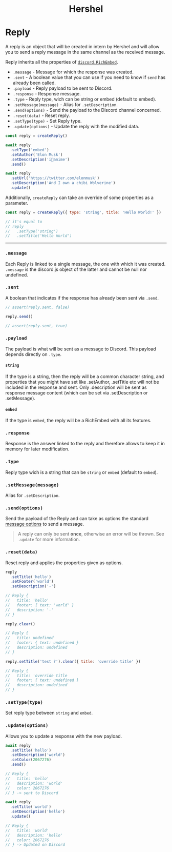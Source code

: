 <h1 align="center">Hershel</h1>

# Reply

A reply is an object that will be created in intern by Hershel and will allow you to send a reply message in the same channel as the received message.

Reply inherits all the properties of [`discord.RichEmbed`](https://discord.js.org/#/docs/main/stable/class/RichEmbed).

- `.message` - Message for which the response was created.
- `.sent` - A boolean value that you can use if you need to know if `send` has already been called.
- `.payload` - Reply payload to be sent to Discord.
- `.response` - Response message.
- `.type` - Reply type, wich can be string or embed (default to embed).
- `.setMessage(message)` - Alias for `.setDescription`.
- `.send(options)` - Send the payload to the Discord channel concerned.
- `.reset(data)` - Reset reply.
- `.setType(type)` - Set Reply type.
- `.update(options)` - Update the reply with the modified data.

```js
const reply = createReply()

await reply
  .setType('embed')
  .setAuthor('Elon Musk')
  .setDescription('i🖤anime')
  .send()

await reply
  .setUrl('https://twitter.com/elonmusk')
  .setDescription('And I own a chibi Wolverine')
  .update()
```

Additionally, `createReply` can take an override of some properties as a parameter.

```js
const reply = createReply({ type: 'string', title: 'Hello World!' })

// it's equal to
// reply
//   .setType('string')
//   .setTitle('Hello World')
```

---

### `.message`

Each Reply is linked to a single message, the one with which it was created. `.message` is the discord.js object of the latter and cannot be null nor undefined.

### `.sent`

A boolean that indicates if the response has already been sent via `.send`.

```js
// assert(reply.sent, false)

reply.send()

// assert(reply.sent, true)
```

### `.payload`

The payload is what will be sent as a message to Discord. This payload depends directly on `.type`.

#### `string`

If the type is a string, then the reply will be a common character string, and properties that you might have set like .setAuthor, .setTitle etc will not be included in the response and sent. Only .description will be sent as response message content (which can be set via .setDescription or .setMessage).

#### `embed`

If the type is `embed`, the reply will be a RichEmbed with all its features.

### `.response`

Response is the answer linked to the reply and therefore allows to keep it in memory for later modification.

### `.type`

Reply type wich is a string that can be `string` or `embed` (default to `embed`).

### `.setMessage(message)`

Alias for `.setDescription`.

### `.send(options)`

Send the payload of the Reply and can take as options the standard [message options](https://discord.js.org/#/docs/main/stable/typedef/MessageOptions) to send a message.

> A reply can only be sent **once**, otherwise an error will be thrown. See `.update` for more information.

### `.reset(data)`

Reset reply and applies the properties given as options.

```js
reply
  .setTitle('hello')
  .setFooter('world')
  .setDescription('-')

// Reply {
//   title: 'hello'
//   footer: { text: 'world' }
//   description: '-'
// }

reply.clear()

// Reply {
//   title: undefined
//   footer: { text: undefined }
//   description: undefined
// }

reply.setTitle('test ?').clear({ title: 'override title' })

// Reply {
//   title: 'override title
//   footer: { text: undefined }
//   description: undefined
// }
```

### `.setType(type)`

Set reply type between `string` and `embed`.

### `.update(options)`

Allows you to update a response with the new payload.

```js
await reply
  .setTitle('hello')
  .setDescription('world')
  .setColor(2067276)
  .send()

// Reply {
//   title: 'hello'
//   description: 'world'
//   color: 2067276
// } -> sent to Discord

await reply
  .setTitle('world')
  .setDescription('hello')
  .update()

// Reply {
//   title: 'world'
//   description: 'hello'
//   color: 2067276
// } -> Updated on Discord
```

